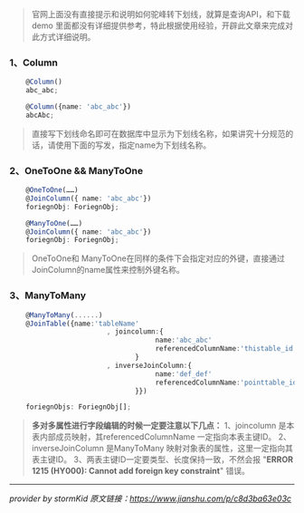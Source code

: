 > 官网上面没有直接提示和说明如何驼峰转下划线，就算是查询API，和下载demo 里面都没有详细提供参考，特此根据使用经验，开辟此文章来完成对此方式详细说明。

### 1、Column
```typescript
    @Column()
    abc_abc;

    @Column({name: 'abc_abc'})
    abcAbc;
```

>直接写下划线命名即可在数据库中显示为下划线名称，如果讲究十分规范的话，请使用下面的写发，指定name为下划线名称。

### 2、OneToOne && ManyToOne
```typescript
    @OneToOne(……)
    @JoinColumn({ name: 'abc_abc'})
    foriegnObj: ForiegnObj;

    @ManyToOne(……)
    @JoinColumn({ name: 'abc_abc'})
    foriegnObj: ForiegnObj;
```
> OneToOne和 ManyToOne在同样的条件下会指定对应的外键，直接通过JoinColumn的name属性来控制外键名称。

### 3、ManyToMany
```typescript
    @ManyToMany(......)
    @JoinTable({name:'tableName' 
                        , joincolumn:{
                                    name:'abc_abc'
                                    referencedColumnName:'thistable_id'
                               }
                        , inverseJoinColumn:{
                                    name:'def_def'
                                    referencedColumnName:'pointtable_id'
                               }})

    foriegnObjs: ForiegnObj[];
```

> **多对多属性进行字段编辑的时候一定要注意以下几点：**
      1、joincolumn 是本表内部成员映射，其referencedColumnName 一定指向本表主键ID。
      2、inverseJoinColumn 是ManyToMany 映射对象表的属性，这里一定指向其表主键ID。
      3、两表主键ID一定要类型、长度保持一致，不然会报 "**ERROR 1215 (HY000): Cannot add foreign key constraint**" 错误。


---
*provider by stormKid*
*原文链接：https://www.jianshu.com/p/c8d3ba63e03c*

